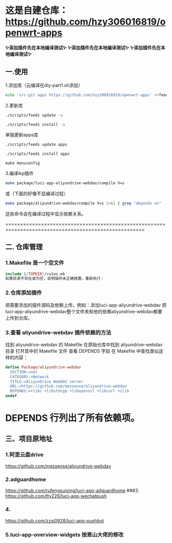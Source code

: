 # 这是自建仓库：https://github.com/hzy306016819/openwrt-apps
**✨添加插件先在本地编译测试✨** **✨添加插件先在本地编译测试✨**  **✨添加插件先在本地编译测试✨**
## **一.使用**
1.添加库（云编译在diy-part1.sh添加）
```bash
echo 'src-git apps https://github.com/hzy306016819/openwrt-apps' >>feeds.conf.default
```
2.更新库
```bash
./scripts/feeds update -a
```
```bash
./scripts/feeds install -a
```
单独更新apps库
```bash
./scripts/feeds update apps
```
```bash
./scripts/feeds install apps
```
```
make menuconfig
```
3.编译ikp插件

```bash
make package/luci-app-aliyundrive-webdav/compile V=s
```
或（下面的好像不显编译过程）

```bash
make package/aliyundrive-webdav/compile V=s 2>&1 | grep "depends on"
```
这些命令会在编译过程中显示依赖关系。



=====================================================================================================
## **二. 仓库管理**
### 1.Makefile 是一个空文件
```Makefile
include $(TOPDIR)/rules.mk
如果目录不存在或为空，说明插件未正确放置。重新执行：
```
### 2.仓库添加插件
把需要添加的插件源码及依赖上传。例如：添加luci-app-aliyundrive-webdav
把luci-app-aliyundrive-webdav整个文件夹和他的依赖aliyundrive-webdav都要上传到仓库。

### 3.查看 aliyundrive-webdav 插件依赖的方法
找到 aliyundrive-webdav 的 Makefile
在原始仓库中找到 aliyundrive-webdav 目录
打开其中的 Makefile 文件
查看 DEPENDS 字段
在 Makefile 中查找类似这样的内容：
```Makefile
define Package/aliyundrive-webdav
  SECTION:=net
  CATEGORY:=Network
  TITLE:=AliyunDrive WebDAV server
  URL:=https://github.com/messense/aliyundrive-webdav
  DEPENDS:=+libc +libstdcpp +libopenssl +libcurl +zlib
endef
```
DEPENDS 行列出了所有依赖项。
=====================================================================================================
## 三、项目原地址
### 1.阿里云盘drive
https://github.com/messense/aliyundrive-webdav
### 2.adguardhome
https://github.com/rufengsuixing/luci-app-adguardhome
###3.
https://github.com/tty228/luci-app-wechatpush
### 4.
https://github.com/zzsj0928/luci-app-pushbot
### 5.luci-app-overview-widgets 按恩山大佬的修改




